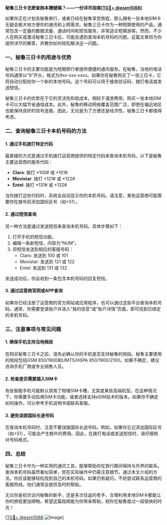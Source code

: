 **秘魯三日卡怎麽查詢本機號碼？——一份详尽指南[[TG💪+ @esim1088](https://t.me/s/esim1088)]**

如果你正在计划去秘魯旅行，或者已经在秘魯享受旅程，那么拥有一张本地SIM卡无疑会极大地方便你的通讯和上网需求。秘魯三日卡作为一种短期使用的产品，通常包含一定量的数据流量、通话时间和短信服务，非常适合短期游客。然而，不少人在购买或激活秘魯三日卡后，可能会遇到查询本机号码的问题。这篇文章将为你提供详尽的解答，并教你如何轻松解决这一问题。

### 一、秘魯三日卡的用途与优势

秘魯三日卡的主要功能是为短期旅行者提供便捷的通讯服务。在秘魯，当地的电话号码通常以“9”开头，格式为9xx-xxx-xxxx。如果你在秘魯购买了一张三日卡，它将自动分配给你一个新的本地号码。这个号码可以用于接收验证码、拨打电话或发送短信。

秘魯三日卡的优势在于它的灵活性和低成本。相较于漫游费用，购买一张本地SIM卡可以大幅节省通信成本。此外，秘魯的移动网络覆盖范围广泛，即使在偏远地区也能保持良好的信号连接。因此，无论是为了方便还是经济性，秘魯三日卡都值得考虑。

### 二、查询秘魯三日卡本机号码的方法

#### 1. 通过手机拨打特定代码

最直接的方式是通过手机拨打运营商提供的特定代码来查询本机号码。以下是秘魯主要运营商的服务代码：

- **Claro**: 拨打 *100# 或 *101#
- **Movistar**: 拨打 *121# 或 *122#
- **Entel**: 拨打 *131# 或 *132#

当你拨打这些代码时，系统会自动显示你的本机号码。请注意，某些运营商可能需要你在拨号前添加国际区号（如+51）。

#### 2. 通过短信查询

另一种方法是通过发送短信来查询本机号码。具体步骤如下：

1. 打开手机的短信功能。
2. 编辑一条新短信，内容为“NUM”。
3. 将短信发送到相应的客服号码：
   - Claro: 发送到 100 或 101
   - Movistar: 发送到 121 或 122
   - Entel: 发送到 131 或 132

发送成功后，你会收到一条包含本机号码的回复短信。

#### 3. 通过运营商官网或APP查询

如果你已经注册了运营商的官方网站或应用程序，也可以通过这些平台查询本机号码。通常，你需要登录账户并进入“我的信息”或“账户详情”页面，即可找到已绑定的本机号码。

### 三、注意事项与常见问题

#### 1. 确保手机支持当地频段

在购买秘魯三日卡之前，请务必确认你的手机是否支持秘魯的频段。秘魯主要使用的频段包括GSM 850/1900和UMTS/HSPA 850/1900/2100。如果不确定，建议咨询手机厂商或专业销售人员。

#### 2. 检查是否需要插入SIM卡

有些智能手机可能默认禁用了物理SIM卡槽，尤其是某些高端机型。在这种情况下，你需要手动启用SIM卡功能，或者选择支持eSIM技术的版本。如果你不确定如何操作，可以参考手机说明书或联系客服。

#### 3. 避免误拨国际长途号码

在查询本机号码时，注意不要误拨国际长途号码。例如，如果你忘记添加国际区号（如+51），可能会产生额外的费用。因此，在拨打电话或发送短信时，请仔细核对号码格式。

### 四、总结

秘魯三日卡作为一种实用的通讯工具，能够帮助你在旅行期间保持与外界的联系。查询本机号码虽然看似简单，但在实际操作中仍需注意细节。通过本文介绍的方法，你应该能够轻松找到自己的本机号码。如果仍有疑问，不妨尝试联系运营商的客服热线，他们通常会提供及时的帮助。

无论你是初次访问秘魯的新手，还是多次往返的老手，合理利用本地SIM卡都能让你的旅程更加顺畅。希望这篇指南能为你带来帮助，祝你在秘魯度过一段愉快的时光！

[[TG💪+ @esim1088](https://t.me/s/esim1088) ![Image](https://i.postimg.cc/4NQfJmqS/Snipaste-2025-05-13-00-14-12.png)]